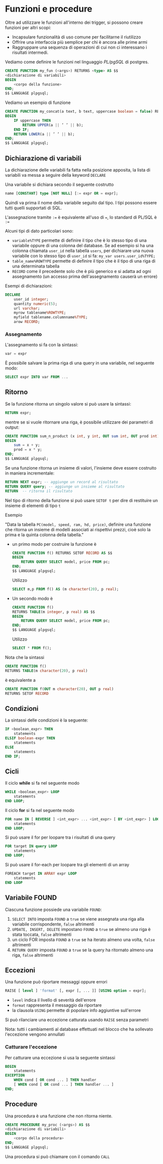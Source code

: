 ﻿# Funzioni e procedure

Oltre ad utilizzare le funzioni all'interno dei trigger, si possono creare funzioni per altri scopi:

- Incapsulare funzionalità di uso comune per facilitarne il riutilizzo
- Offrire una interfaccia più semplice per chi è ancora alle prime armi
- Raggruppare una sequenza di operazioni di cui non ci interessano i risultati intermedi.

Vediamo come definire le funzioni nel linguaggio *PL/pgSQL* di postgres.

```sql
CREATE FUNCTION my_fun (<args>) RETURNS <type> AS $$
<dichiarazione di variabili>
BEGIN
	<corpo della funzione>
END;
$$ LANGUAGE plpgsql;
```

Vediamo un esempio di funzione

```sql
CREATE FUNCTION my_concat(a text, b text, uppercase boolean = false) RETURNS text AS $$
BEGIN 
	IF uppercase THEN
		RETURN UPPER(a || ’ ’ || b);
	END IF;
	RETURN LOWER(a || ’ ’ || b);
END;
$$ LANGUAGE plpgsql;
```

## Dichiarazione di variabili

La dichiarazione delle variabili fa fatta nella posizione apposita, la lista di variabili va messa a seguire della keyword `DECLARE`

Una variabile si dichiara secondo il seguente costrutto

```sql
name [CONSTANT] type [NOT NULL] [:= expr OR = expr];
```

Quindi va prima il nome della variabile seguito dal tipo.
I tipi possono essere tutti quelli supportati di SQL.

L'assegnazione tramite `:=` è equivalente all'uso di `=`, lo standard di PL/SQL è `:=`

Alcuni tipi di dato particolari sono:

- `variable%TYPE` permette di definire il tipo che è lo stesso tipo di una variabile oppure di una colonna del database. Se ad esempio si ha una colonna chiamata `user_id` nella tabella `users`, per dichiarare una nuova variabile con lo stesso tipo di `user_id` si fa:
	`my_var users.user_id%TYPE;`
- `table_name%ROWTYPE` permette di definire il tipo che è il tipo di una riga di una determinata tabella
- `RECORD` come il precedente solo che è più generico e si adatta ad ogni assegnamento (un accesso prima dell'assegnamento causerà un errore)

Esempi di dichiarazioni:
```sql
DECLARE
	user_id integer;
	quantity numeric(5);
	url varchar;
	myrow tablename%ROWTYPE;
	myfield tablename.columnname%TYPE;
	arow RECORD;
```

### Assegnamento

L'assegnamento si fa con la sintassi:

```sql
var = expr
```

È possibile salvare la prima riga di una query in una variabile, nel seguente modo:

```sql
SELECT expr INTO var FROM ...
```

## Ritorno

Se la funzione ritorna un singolo valore si può usare la sintassi:

```sql
RETURN expr;
```

mentre se si vuole ritornare una riga, è possibile utilizzare dei parametri di output:

```sql
CREATE FUNCTION sum_n_product (x int, y int, OUT sum int, OUT prod int) AS $$
BEGIN
	sum = x + y;
	prod = x * y;
END;
$$ LANGUAGE plpgsql;
```

Se una funzione ritorna un insieme di valori, l'insieme deve essere costruito in maniera incrementale:

```sql
RETURN NEXT expr; -- aggiunge un record al risultato
RETURN QUERY query; -- aggiunge un insieme al risultato
RETURN 	-- ritorna il risultato
```

Nel tipo di ritorno della funzione si può usare `SETOF t` per dire di restituire un insieme di elementi di tipo `t`

Esempio

"Data la tabella `PC(model, speed, ram, hd, price)`, definire una funzione che ritorna un insieme di modelli associati ai rispettivi prezzi, cioè solo la prima e la quinta colonna della tabella."

- un primo modo per costruire la funzione è 

	```sql
	CREATE FUNCTION f() RETURNS SETOF RECORD AS $$
	BEGIN
		RETURN QUERY SELECT model, price FROM pc;
	END;
	$$ LANGUAGE plpgsql;
	```

	Utilizzo

	```sql
	SELECT m,p FROM f() AS (m character(20), p real);
	```


- Un secondo modo è

	```sql
	CREATE FUNCTION f()
	RETURNS TABLE(m integer, p real) AS $$
	BEGIN
		RETURN QUERY SELECT model, price FROM pc;
	END;
	$$ LANGUAGE plpgsql;
	```
	Utilizzo
	```sql
	SELECT * FROM f();
	```

Nota che la sintassi 

```sql
CREATE FUNCTION f()
RETURNS TABLE(m character(20), p real)
```
è equivalente a
```sql
CREATE FUNCTION f(OUT m character(20), OUT p real)
RETURNS SETOF RECORD
```

## Condizioni

La sintassi delle condizioni è la seguente:

```sql
IF <boolean_expr> THEN
	statements
ELSIF boolean-expr THEN
	statements
ELSE 
	statements
END IF;
```

## Cicli

Il ciclo **while** si fa nel seguente modo

```sql
WHILE <boolean_expr> LOOP
	statements
END LOOP;
```

Il ciclo **for** si fa nel seguente modo

```sql
FOR name IN [ REVERSE ] <int_expr> ... <int_expr> [ BY <int_expr> ] LOOP
	statements
END LOOP;
```

Si può usare il for per loopare tra i risultati di una query

```sql
FOR target IN query LOOP
	statements
END LOOP;
```

Si può usare il for-each per loopare tra gli elementi di un array

```sql
FOREACH target IN ARRAY expr LOOP
	statements
END LOOP
```

## Variabile FOUND

Ciascuna funzione possiede una variabile `FOUND`:

1. `SELECT INTO` imposta `FOUND` a `true` se viene assegnata una riga alla variabile corrispondente, `false` altrimenti
2. `UPDATE, INSERT, DELETE` impostano `FOUND` a `true` se almeno una riga è stata toccata, `false` altrimenti
3. un ciclo FOR imposta `FOUND` a `true` se ha iterato almeno una volta, `false` altrimenti
4. `RETURN QUERY` imposta `FOUND` a `true` se la query ha ritornato almeno una riga, `false` altrimenti

## Eccezioni

Una funzione può riportare messaggi oppure errori

```sql
RAISE [ level ] 'format' [, expr [, ... ]] [USING option = expr];
```

- `level` indica il livello di severità dell'errore
- `format` rappresenta il messaggio da riportare
- la clausola `USING` permette di popolare info aggiuntive sull'errore

Si può rilanciare una eccezione catturata usando `RAISE` senza parametri

Nota: tutti i cambiamenti al database effettuati nel blocco che ha sollevato l'eccezione vengono annullati

### Catturare l'eccezione

Per catturare una eccezione si usa la seguente sintassi

```sql
BEGIN
	statements
EXCEPTION
	WHEN cond [ OR cond ... ] THEN handler
	[ WHEN cond [ OR cond ... ] THEN handler ... ]
END;
```

## Procedure

Una procedura è una funzione che non ritorna niente.

```sql
CREATE PROCEDURE my_proc (<args>) AS $$
<dichiarazione di variabili>
BEGIN
	<corpo della procedura>
END;
$$ LANGUAGE plpgsql;
```

Una procedura si può chiamare con il comando `CALL`

